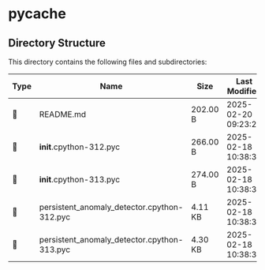 # __pycache__

## Directory Structure

This directory contains the following files and subdirectories:

| Type | Name | Size | Last Modified | Extension |
|------|------|------|---------------|-----------|
| 📄 | README.md | 202.00 B | 2025-02-20 09:23:26 | md |
| 📄 | __init__.cpython-312.pyc | 266.00 B | 2025-02-18 10:38:35 | pyc |
| 📄 | __init__.cpython-313.pyc | 274.00 B | 2025-02-18 10:38:35 | pyc |
| 📄 | persistent_anomaly_detector.cpython-312.pyc | 4.11 KB | 2025-02-18 10:38:35 | pyc |
| 📄 | persistent_anomaly_detector.cpython-313.pyc | 4.30 KB | 2025-02-18 10:38:35 | pyc |